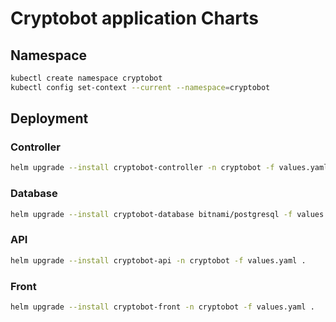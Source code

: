 # Cryptobot application Charts

## Namespace
```bash
kubectl create namespace cryptobot
kubectl config set-context --current --namespace=cryptobot
```

## Deployment

### Controller
```bash
helm upgrade --install cryptobot-controller -n cryptobot -f values.yaml .
```

### Database
```bash
helm upgrade --install cryptobot-database bitnami/postgresql -f values.yaml
```

### API
```bash
helm upgrade --install cryptobot-api -n cryptobot -f values.yaml .
```

### Front
```bash
helm upgrade --install cryptobot-front -n cryptobot -f values.yaml .
```
